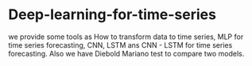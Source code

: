 # Deep-learning-for-time-series
we provide some tools as How to transform data to time series, MLP for time series forecasting, CNN, LSTM ans CNN - LSTM for time series forecasting.
Also we have Diebold Mariano test to compare two models.
